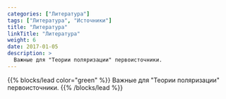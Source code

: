 ```yaml
---
categories: ["Литература"]
tags: ["Литература", "Источники"]
title: "Литература"
linkTitle: "Литература"
weight: 6
date: 2017-01-05
description: >
  Важные для "Теории поляризации" первоисточники.
---
```


<!-- Yandex.Metrika counter -->
<script type="text/javascript" >
   (function(m,e,t,r,i,k,a){m[i]=m[i]||function(){(m[i].a=m[i].a||[]).push(arguments)};
   m[i].l=1*new Date();k=e.createElement(t),a=e.getElementsByTagName(t)[0],k.async=1,k.src=r,a.parentNode.insertBefore(k,a)})
   (window, document, "script", "https://mc.yandex.ru/metrika/tag.js", "ym");

   ym(87588277, "init", {
        clickmap:true,
        trackLinks:true,
        accurateTrackBounce:true
   });
</script>
<noscript><div><img src="https://mc.yandex.ru/watch/87588277" style="position:absolute; left:-9999px;" alt="" /></div></noscript>
<!-- /Yandex.Metrika counter -->
{{% blocks/lead color="green" %}}
Важные для "Теории поляризации" первоисточники.
{{% /blocks/lead %}}
